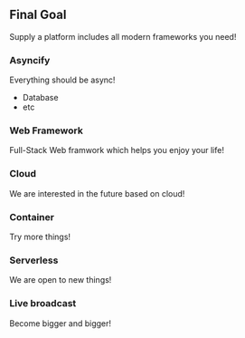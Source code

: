 ## Final Goal

Supply a platform includes all modern frameworks you need! 

### Asyncify

Everything should be async!
- Database
- etc

### Web Framework

Full-Stack Web framwork which helps you enjoy your life!

### Cloud

We are interested in the future based on cloud!

### Container

Try more things!

### Serverless

We are open to new things!

### Live broadcast

Become bigger and bigger!

